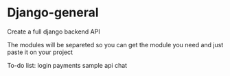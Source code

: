 # Django-general
Create a full django backend API

The modules will be separeted so you can get the module you need and just paste it on your project

To-do list:
login
payments
sample api
chat
